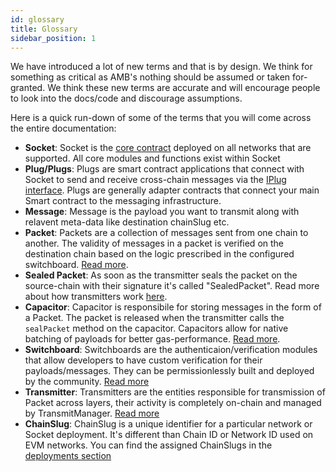 ```yaml
---
id: glossary
title: Glossary
sidebar_position: 1
---
```


We have introduced a lot of new terms and that is by design. We think for something as critical as AMB's nothing should be assumed or taken for-granted. We think these new terms are accurate and will encourage people to look into the docs/code and discourage assumptions.

Here is a quick run-down of some of the terms that you will come across the entire documentation:
- **Socket**: Socket is the [core contract](https://github.com/SocketDotTech/socket-DL/blob/master/contracts/socket/Socket.sol) deployed on all networks that are supported. All core modules and functions exist within Socket
- **Plug/Plugs**: Plugs are smart contract applications that connect with Socket to send and receive cross-chain messages via the [IPlug interface](../Dev%20Resources/Interfaces/IPlug.md). Plugs are generally adapter contracts that connect your main Smart contract to the messaging infrastructure.
- **Message**: Message is the payload you want to transmit along with relavent meta-data like destination chainSlug etc. 
- **Packet**: Packets are a collection of messages sent from one chain to another. The validity of messages in a packet is verified on the destination chain based on the logic prescribed in the configured switchboard. [Read more](./Components/Packet.md).
- **Sealed Packet**: As soon as the transmitter seals the packet on the source-chain with their signature it's called "SealedPacket". Read more about how transmitters work [here](./lifecycle.md#sending-a-message). 
- **Capacitor**: Capacitor is responsibile for storing messages in the form of a Packet. The packet is released when the transmitter calls the `sealPacket` method on the capacitor. Capacitors allow for native batching of payloads for better gas-performance. [Read more](./Components/Capacitors.md).
- **Switchboard**: Switchboards are the authenticaion/verification modules that allow developers to have custom verification for their payloads/messages. They can be permissionlessly built and deployed by the community. [Read more](./Components/Switchboards.md)
- **Transmitter**: Transmitters are the entities responsible for transmission of Packet across layers, their activity is completely on-chain and managed by TransmitManager. [Read more](./Components/TransmitManager.md)
- **ChainSlug**: ChainSlug is a unique identifier for a particular network or Socket deployment. It's different than Chain ID or Network ID used on EVM networks. You can find the assigned ChainSlugs in the [deployments section](../Dev%20Resources/Deployments.mdx)